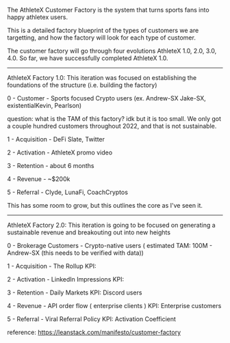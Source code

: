 The AthleteX Customer Factory is the system that turns sports fans into happy athletex users.

This is a detailed factory blueprint of the types of customers we are targetting, and how the factory will look for each type of customer.

The customer factory will go through four evolutions AthleteX 1.0, 2.0, 3.0, 4.0.
So far, we have successfully completed AthleteX 1.0.

-----------------------------------------------------------------------------

AthleteX Factory 1.0:  This iteration was focused on establishing the foundations of the structure (i.e. building the factory)

0 - Customer - Sports focused Crypto users (ex. Andrew-SX Jake-SX, existentialKevin, Pearlson)

question: what is the TAM of this factory?  idk but it is too small.  We only got a couple hundred customers throughout 2022, and that is not sustainable.

1 - Acquisition - DeFi Slate, Twitter

2 - Activation - AthleteX promo video

3 - Retention - about 6 months

4 - Revenue - ~$200k

5 - Referral - Clyde, LunaFi, CoachCryptos

This has some room to grow, but this outlines the core as I've seen it.

-----------------------------------------------------------------------------

AthleteX Factory 2.0: This iteration is going to be focused on generating a sustainable revenue and breakouting out into new heights

0 - Brokerage Customers - Crypto-native users ( estimated TAM: 100M - Andrew-SX (this needs to be verified with data))

1 - Acquisition - The Rollup 
    KPI: 

2 - Activation - LinkedIn Impressions
    KPI: 

3 - Retention - Daily Markets
    KPI: Discord users

4 - Revenue - API order flow ( enterprise clients )
    KPI: Enterprise customers 

5 - Referral - Viral Referral Policy
    KPI: Activation Coefficient


reference: https://leanstack.com/manifesto/customer-factory
